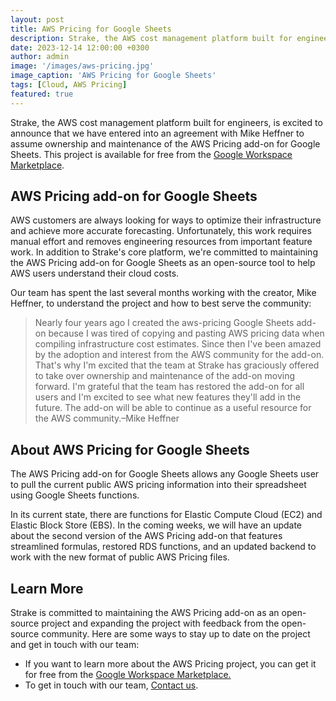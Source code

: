 ```yaml
---
layout: post
title: AWS Pricing for Google Sheets
description: Strake, the AWS cost management platform built for engineers, is excited to announce that we have entered into an agreement with Mike Heffner to assume ownership and maintenance of the AWS Pricing add-on for Google Sheets.
date: 2023-12-14 12:00:00 +0300
author: admin
image: '/images/aws-pricing.jpg'
image_caption: 'AWS Pricing for Google Sheets'
tags: [Cloud, AWS Pricing]
featured: true
---
```

Strake, the AWS cost management platform built for engineers, is excited to announce that we have entered into an agreement with Mike Heffner to assume ownership and maintenance of the AWS Pricing add-on for Google Sheets. This project is available for free from the [Google Workspace Marketplace](https://workspace.google.com/marketplace/app/aws_pricing_by_strake/378787760903).

## **AWS Pricing add-on for Google Sheets**

AWS customers are always looking for ways to optimize their infrastructure and achieve more accurate forecasting. Unfortunately, this work requires manual effort and removes engineering resources from important feature work. In addition to Strake's core platform, we're committed to maintaining the AWS Pricing add-on for Google Sheets as an open-source tool to help AWS users understand their cloud costs.

Our team has spent the last several months working with the creator, Mike Heffner, to understand the project and how to best serve the community:

> Nearly four years ago I created the aws-pricing Google Sheets add-on because I was tired of copying and pasting AWS pricing data when compiling infrastructure cost estimates. Since then I've been amazed by the adoption and interest from the AWS community for the add-on. That's why I'm excited that the team at Strake has graciously offered to take over ownership and maintenance of the add-on moving forward. I'm grateful that the team has restored the add-on for all users and I'm excited to see what new features they'll add in the future. The add-on will be able to continue as a useful resource for the AWS community.‍–Mike Heffner
> 

## **About AWS Pricing for Google Sheets**

The AWS Pricing add-on for Google Sheets allows any Google Sheets user to pull the current public AWS pricing information into their spreadsheet using Google Sheets functions.

In its current state, there are functions for Elastic Compute Cloud (EC2) and Elastic Block Store (EBS). In the coming weeks, we will have an update about the second version of the AWS Pricing add-on that features streamlined formulas, restored RDS functions, and an updated backend to work with the new format of public AWS Pricing files.

## **Learn More**

Strake is committed to maintaining the AWS Pricing add-on as an open-source project and expanding the project with feedback from the open-source community. Here are some ways to stay up to date on the project and get in touch with our team:

- If you want to learn more about the AWS Pricing project, you can get it for free from the [Google Workspace Marketplace.](https://workspace.google.com/marketplace/app/aws_pricing_by_strake/378787760903)
- To get in touch with our team, [Contact us](https://eightlake.com/contact/).